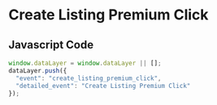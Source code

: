 # Create Listing Premium Click

### 

## Javascript Code
```js
window.dataLayer = window.dataLayer || [];
dataLayer.push({
  "event": "create_listing_premium_click",
  "detailed_event": "Create Listing Premium Click"
});
```








